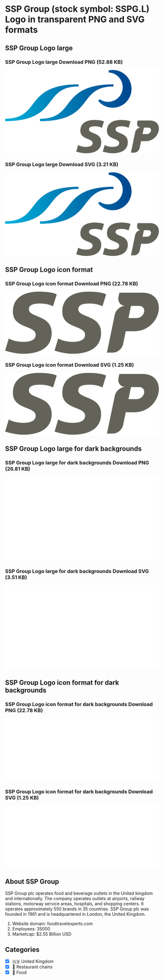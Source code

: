 # SSP Group (stock symbol: SSPG.L) Logo in transparent PNG and SVG formats

## SSP Group Logo large

### SSP Group Logo large Download PNG (52.88 KB)

![SSP Group Logo large Download PNG (52.88 KB)](/img/orig/SSPG.L_BIG-d4aa4aeb.png)

### SSP Group Logo large Download SVG (3.21 KB)

![SSP Group Logo large Download SVG (3.21 KB)](/img/orig/SSPG.L_BIG-0d882269.svg)

## SSP Group Logo icon format

### SSP Group Logo icon format Download PNG (22.78 KB)

![SSP Group Logo icon format Download PNG (22.78 KB)](/img/orig/SSPG.L-5c1f0be8.png)

### SSP Group Logo icon format Download SVG (1.25 KB)

![SSP Group Logo icon format Download SVG (1.25 KB)](/img/orig/SSPG.L-528740ed.svg)

## SSP Group Logo large for dark backgrounds

### SSP Group Logo large for dark backgrounds Download PNG (26.81 KB)

![SSP Group Logo large for dark backgrounds Download PNG (26.81 KB)](/img/orig/SSPG.L_BIG.D-484e709b.png)

### SSP Group Logo large for dark backgrounds Download SVG (3.51 KB)

![SSP Group Logo large for dark backgrounds Download SVG (3.51 KB)](/img/orig/SSPG.L_BIG.D-68437872.svg)

## SSP Group Logo icon format for dark backgrounds

### SSP Group Logo icon format for dark backgrounds Download PNG (22.78 KB)

![SSP Group Logo icon format for dark backgrounds Download PNG (22.78 KB)](/img/orig/SSPG.L.D-0fbdc0bb.png)

### SSP Group Logo icon format for dark backgrounds Download SVG (1.25 KB)

![SSP Group Logo icon format for dark backgrounds Download SVG (1.25 KB)](/img/orig/SSPG.L.D-8e47cefe.svg)

## About SSP Group

SSP Group plc operates food and beverage outlets in the United kingdom and internationally. The company operates outlets at airports, railway stations, motorway service areas, hospitals, and shopping centers. It operates approximately 550 brands in 35 countries. SSP Group plc was founded in 1961 and is headquartered in London, the United Kingdom.

1. Website domain: foodtravelexperts.com
2. Employees: 35000
3. Marketcap: $2.55 Billion USD


## Categories
- [x] 🇬🇧 United Kingdom
- [x] 🍔 Restaurant chains
- [x] 🍴 Food
